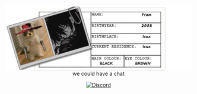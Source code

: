 <img src='https://raw.githubusercontent.com/Fr-zm/Fr-zm/refs/heads/main/readme/header.png' align="left">
<p align="center">we could have a chat</p>
<p align="center">
  <a href="https://discord.com/users/frzm" target="_blank">
    <img src="[https://raw.githubusercontent.com/Fr-zm/Fr-zm/main/readme/discord-icon.png](https://raw.githubusercontent.com/Fr-zm/Fr-zm/refs/heads/main/readme/discord.png)" alt="Discord" width="50">
  </a>
</p>
